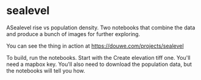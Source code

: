 # sealevel

ASealevel rise vs population density. Two notebooks that combine the data and produce a bunch of images for further exploring.

You can see the thing in action at https://douwe.com/projects/sealevel

To build, run the notebooks. Start with the Create elevation tiff one. You'll need a mapbox key. You'll also need to download
the population data, but the notebooks will tell you how.
